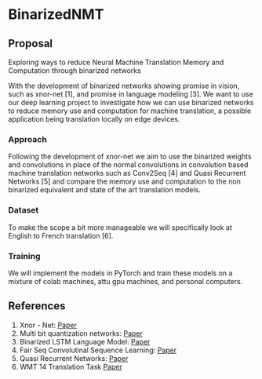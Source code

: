 # BinarizedNMT

## Proposal

Exploring ways to reduce Neural Machine Translation Memory and Computation through binarized networks

With the development of binarized networks showing promise in vision, such as xnor-net [1], and promise in language modeling [3]. We want to use our deep learning project to investigate how we can use binarized networks to reduce memory use and computation for machine translation, a possible application being translation locally on edge devices.

### Approach

Following the development of xnor-net we aim to use the binarized weights and convolutions in place of the normal convolutions in convolution based machine translation networks such as Conv2Seq [4] and Quasi Recurrent Networks [5] and compare the memory use and computation to the non binarized equivalent and state of the art translation models.

### Dataset

To make the scope a bit more manageable we will specifically look at English to French translation [6].

### Training

We will implement the models in PyTorch and train these models on a mixture of colab machines, attu gpu machines, and personal computers.

## References

1. Xnor - Net: [Paper](https://arxiv.org/abs/1603.05279)
2. Multi bit quantization networks: [Paper](https://arxiv.org/pdf/1802.00150.pdf)
3. Binarized LSTM Language Model: [Paper](http://aclweb.org/anthology/N18-1192)
4. Fair Seq Convolutinal Sequence Learning: [Paper](https://arxiv.org/pdf/1705.03122.pdf)
5. Quasi Recurrent Networks: [Paper](https://arxiv.org/abs/1611.01576 )
6. WMT 14 Translation Task [Paper](http://www.statmt.org/wmt14/translation-task.html) 